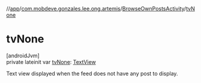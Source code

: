 //[app](../../../index.md)/[com.mobdeve.gonzales.lee.ong.artemis](../index.md)/[BrowseOwnPostsActivity](index.md)/[tvNone](tv-none.md)

# tvNone

[androidJvm]\
private lateinit var [tvNone](tv-none.md): [TextView](https://developer.android.com/reference/kotlin/android/widget/TextView.html)

Text view displayed when the feed does not have any post to display.
